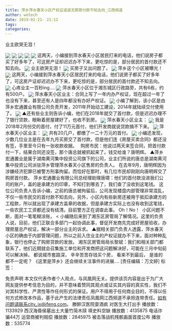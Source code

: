 ```yaml
---
title: 萍乡萍水春天小区产权证遥遥无期首付款不知去向_江西频道
author: wetech
date: 2019-02-21- 21:12
tags: 
categories: 
---
```

业主欲哭无泪！
<!-- more -->
                
<img align="center" border="0" src="http://p1.ifengimg.com/fck/2019_08/2fc501ae3bd89b2_w757_h494.jpg" />
                
<img align="center" border="0" src="http://p1.ifengimg.com/fck/2019_08/f7bb60fbc9f08fb_w232_h231.jpg" />
            
<img align="center" border="0" src="http://p1.ifengimg.com/fck/2019_08/aa98103329c8b3e_w760_h520.jpg" />
<img align="center" border="0" src="http://p1.ifengimg.com/fck/2019_08/a2658279a4198d2_w672_h535.jpg" />
<img align="center" border="0" src="http://p1.ifengimg.com/fck/2019_08/f4086d287d5a4c8_w763_h547.jpg" />
这两天，小编接到萍水春天小区居民打来的电话，他们说房子都买了好多年了，可这房产证却迟迟办不下来，更吃惊的是，部分居民的首付款还不知去向。
<img align="center" border="0" src="http://p1.ifengimg.com/fck/2019_08/eda872a9055b66a_w625_h564.jpg" />
业主欲哭无泪！
<img align="center" border="0" src="http://p1.ifengimg.com/fck/2019_08/affe23199d2f6ea_w601_h563.jpg" />
买房子又出问题了，
<img align="center" border="0" src="http://p1.ifengimg.com/fck/2019_08/a8d9fed2d8d335d_w749_h534.jpg" />
萍乡这个小区被曝光！
<img align="center" border="0" src="http://p1.ifengimg.com/fck/2019_08/0fb04b810796580_w733_h543.jpg" />
这两天，小编接到萍水春天小区居民打来的电话，他们说房子都买了好多年了，可这房产证却迟迟办不下来，更吃惊的是，部分居民的首付款还不知去向。
<img align="center" border="0" src="http://p1.ifengimg.com/fck/2019_08/7f1e4c2921822ef_w757_h539.jpg" />
心疼业主一百秒ing....
<img align="center" border="0" src="http://p1.ifengimg.com/fck/2019_08/f515a48f2bc6edb_w349_h247.gif" />
萍水春天小区位于湘东城区行政路旁，共有6栋，约有500户。
<img align="center" border="0" src="http://p1.ifengimg.com/fck/2019_08/84ed24c11b06825_w647_h471.jpg" />
萍水春天小区业主：合同上写了一年内办产权证，现在超过一年了也没有下来，甚至还有人是四年都没有办好产权证。
<img align="center" border="0" src="http://p1.ifengimg.com/fck/2019_08/2a1bdf0c5625dd3_w763_h549.jpg" />
小编了解到，该小区是由萍乡宏通置业有限公司负责开发，2011年开始动工建设，2014年就陆续交付使用了。
<img align="center" border="0" src="http://p1.ifengimg.com/fck/2019_08/252ff406a9545b6_w655_h455.jpg" />
▲还有些业主则告诉小编，他们在2018年就交了首付款，但是迟迟办理不了银行贷款，眼瞅着房屋建好了，也收不到房。
<img align="center" border="0" src="http://p1.ifengimg.com/fck/2019_08/f7bb60fbc9f08fb_w232_h231.jpg" />
萍水春天小区业主：
<img align="center" border="0" src="http://p1.ifengimg.com/fck/2019_08/51ac7e421b402e6_w349_h247.gif" />
我是2018年2月份交的首付，付了11万元首付，他们开发商就说贷款搞不下来。
<img align="center" border="0" src="http://p1.ifengimg.com/fck/2019_08/e554eb0cde4eb4a_w828_h626.jpg" />
萍水春天小区业主：
<img align="center" border="0" src="http://p1.ifengimg.com/fck/2019_08/258d3e331a76631_w858_h609.jpg" />
共有20几户，都缴了一二十万元的首付。
<img align="center" border="0" src="http://p2.ifengimg.com/a/2016/0810/204c433878d5cf9size1_w16_h16.png" />
小编还发现，少数几位业主是在去年九月买房交了首付款，但是他们连《房屋买卖合同》都还没有签，手里至今只有一张收款收据。　
购房市民：他说过两天来签合同，把首付款付一下，结果合同还没签，那个唐总就被抓起来了。钱交给谁？唐明辉。
▲萍乡宏通置业是属于湖南黄河集中投资公司旗下的公司，业主们所说的唐总是湖南黄河集中投资公司派驻萍乡管理萍水春天小区售房的负责人。
在去年9月，唐明辉因为涉嫌经济犯罪已被警方刑事拘留。而恰好在那时，有几位市民却刚刚向唐明辉交了购房首付款。
萍乡宏通置业有限公司总经理助理唐啸：他们的首付款没进我们公司的账户，盖的是承建方的印章，不知打到哪去了，我们查了没收到这笔钱。
这位公司负责人告诉小编，之前的唐总被拘留后，公司发现楼盘内部管理非常混乱，不仅一些市民交的首付款不知去向，另外，小区内有些新房还被用于抵扣承建方的工程款，所以就出现了承建方盖章的收据，但是承建方实际上也没有收到这笔钱，一些农民工工资都还没有结清。目前警方正在调查此事。
Oh！No！ 
小区问题不断，面对一笔笔糊涂账，
<
小编随后来到了湘东区房管局了解情况。这里的负责人说，目前，他们正联合多部门一起协调此事，督促开发商先完成好房屋验收，办理房屋总产权证，解决一部分业主的诉求。
▲据相关部门负责人透露，萍水春天小区的确由于内部管理问题，所以之前入住业主的产权证就办不下来，面对种种乱象，银行也停止了购房贷款的发放。
湘东区房管局局长黎斌：我们和相关部门都联系了，他们近期就会召集施工单位和开发商把这问题解决好，可能在三月中旬前可以解决掉。
都说城市套路深，
辛辛苦苦存钱买个房，
看来不到最后，
是谁的都不一定呢？
《这里是萍乡》还会继续关注事件的进展....
[责任编辑：万文婷]
标签：
 
             
免责声明
本文仅代表作者个人观点，与凤凰网无关。提供该页内容是出于为广大网友提供参考信息为目的，并不意味着赞同其观点或证实其内容的真实性，我们不对其科学性、严肃性等作任何形式的保证。用户不得用于任何商业目的，不得以任何方式修改本作品，基于此产生的法律责任凤凰网江西频道不承担连带责任。如有问题请联系city_jx@ifeng.com。
滕醉汉医院耍酒疯 对医生大打出手
播放数：1133929
西汉海昏侯墓出土大量竹简木牍 填史料空缺
播放数：4135875
电话诈骗44万 运营商被判赔偿
播放数：2845975
被击落战机残骸画面首度公布
播放数：535774
